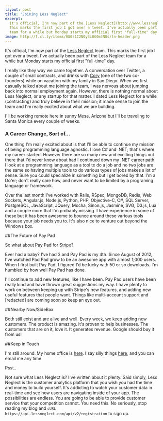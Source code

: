```yaml
---
layout: post
title: "Joining Less Neglect"
excerpt:
  It's official, I'm now part of the [Less Neglect](http://www.lessneglect.com) team. 
  This marks the first job I got over a tweet. I've actually been part of the Less Neglect 
  team for a while but Monday starts my official first "full-time" day.  
image: http://f.cl.ly/items/0G0s1I2N0y3i0G0m3N0s/ln-header.png
---
```


It's official, I'm now part of the [Less Neglect](http://www.lessneglect.com) team. 
This marks the first job I got over a tweet. I've actually been part of the Less Neglect 
team for a while but Monday starts my official first "full-time" day.

I really like they way we came together. A conversation over Twitter, a couple of small contracts, and drinks with 
[Cory](http://watilo.com/) (one of the two co-founders) while on vacation with my family in San Diego. 
When we first casually talked about me joining the team, I was nervous about jumping back into normal employment
again. However, there is nothing normal about Less Neglect, or any startup for that matter. I dated Less Neglect 
for a while (contracting) and truly believe in their mission; it made sense to join the team and I'm 
really excited about what we are building.

I'll be working remote here in sunny Mesa, Arizona but I'll be traveling to Santa Monica every couple of weeks.

### A Career Change, Sort of...

One thing I'm really excited about is that I'll be able to continue my mission of being programming language agnostic. 
I love C# and .NET; that's where my career started. However there are so many new and exciting things out there that 
I'd never know about had I continued down my .NET career path. I look at a programming language as a tool to do a job and no two 
jobs are the same so having multiple tools to do various types of jobs makes a lot of sense. Sure you could 
specialize in something but I get bored by that. I'm a Do'er; don't really care how, and never want to be limited 
by a programing language or framework.

Over the last month I've worked with Rails, RSpec, MongoDB, Redis, Web Sockets, 
Angular.js, Node.js, Python, PHP, Objective-C, C#, SQL Server, PostgreSQL, JavaScript, JQuery, Mocha, Sinon.js, 
Jasmine, SVG, D3.js, Lua and a couple more that I'm probably missing. I have experience in some of these but it has been 
awesome to bounce around these various tools because your job needs you to. It's also nice to venture out beyond the 
Windows box.

##The Future of Pay Pad

So what about Pay Pad for [Stripe](http://www.pay-pad.com)? 

Ever had a baby? I've had 3 and Pay Pad is my 4th.
Since August of 2012, I've watched Pad Pad grow to be an awesome app with almost 1,000 users. When I first 
built Pay Pad, I figured I'd be lucky with 50 or so downloads. I'm humbled by how well Pay Pad has done.

I'll continue to add new features, like I have been. Pay Pad users have been really kind and have thrown great 
suggestions my way. I have plenty to work on between keeping up with Stripe's new features, and adding new useful 
features that people want. Things like multi-account support and [redacted] are coming soon so keep an eye out.

##Nearby Now/SideBox

Both still exist and are alive and well. Every week, we keep adding new customers. The product is amazing. It's proven
 to help businesses. The customers that are on it, love it. It generates revenue. Google should buy it from us!

##Keep in Touch

I'm still around. My home office is [here](http://goo.gl/maps/74GYN). I say silly things [here](http://www.twitter.com/billycoover), 
and you can email me any time.

Psst..

Not sure what Less Neglect is? I've written about it plenty. Said simply, Less Neglect is the 
customer analytics platform that you wish you had the time and money to build yourself. 
It's addicting to watch your customer data in real-time and see how users are 
navigating inside of your app. The possibilities are endless. You are going to be able to provide customer service 
that your competition cannot. You need this. No seriously, stop reading my blog and 
`cURL https://api.lessneglect.com/api/v2/registration` to sign up.